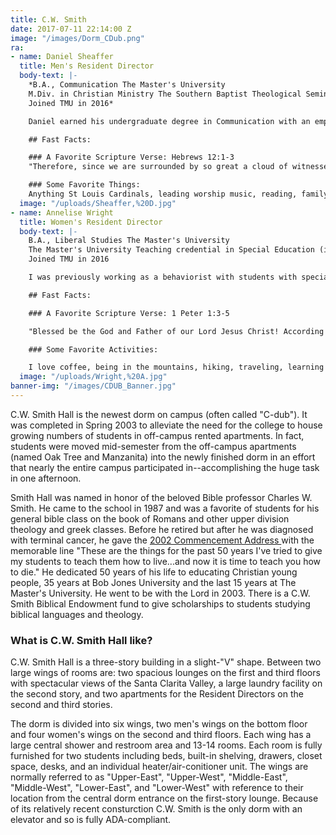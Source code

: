 ```yaml
---
title: C.W. Smith
date: 2017-07-11 22:14:00 Z
image: "/images/Dorm_CDub.png"
ra:
- name: Daniel Sheaffer
  title: Men's Resident Director
  body-text: |-
    *B.A., Communication The Master's University
    M.Div. in Christian Ministry The Southern Baptist Theological Seminary
    Joined TMU in 2016*

    Daniel earned his undergraduate degree in Communication with an emphasis in Biblical Counseling in 2013. After moving to Louisville, Kentucky for 3 years and completing a Master's of Divinity in Christian Ministry at The Southern Baptist Theological Seminary he came back to TMU as a Resident Director in 2016. He currently oversees the dorm known as “CDub” where he lived during his time as a student. Daniel played baseball for the college and in his lifetime has lived in 20 different states.

    ## Fast Facts:

    ### A Favorite Scripture Verse: Hebrews 12:1-3
    "Therefore, since we are surrounded by so great a cloud of witnesses, let us also lay aside every weight, and sin which clings so closely, and let us run with endurance the race that is set before us, looking to Jesus, the founder and perfecter of our faith, who for the joy that was set before him endured the cross, despising the shame, and is seated at the right hand of the throne of God. Consider him who endured from sinners such hostility against himself, so that you may not grow weary or fainthearted."

    ### Some Favorite Things:
    Anything St Louis Cardinals, leading worship music, reading, family.
  image: "/uploads/Sheaffer,%20D.jpg"
- name: Annelise Wright
  title: Women's Resident Director
  body-text: |-
    B.A., Liberal Studies The Master's University
    The Master's University Teaching credential in Special Education (in progress)
    Joined TMU in 2016

    I was previously working as a behaviorist with students with special needs when the Lord opened the door for me to serve as a RD. I previously served for 2 years as a RA in CDUB and loved my time there so I am really excited to be back to serve as the RD there. I love seeing how the Lord graciously uses students and staff to encourage one another and point each other back to the gospel!

    ## Fast Facts:

    ### A Favorite Scripture Verse: 1 Peter 1:3-5

    "Blessed be the God and Father of our Lord Jesus Christ! According to his great mercy, he has caused us to be born again to a living hope through the resurrection of Jesus Christ from the dead, to an inheritance that is imperishable, undefiled, and unfading, kept in heaven for you, who by God's power are being guarded through faith for a salvation ready to be revealed in the last time."

    ### Some Favorite Activities:

    I love coffee, being in the mountains, hiking, traveling, learning about new cultures, going to the Flower Market, and spending time with family and friends.
  image: "/uploads/Wright,%20A.jpg"
banner-img: "/images/CDUB_Banner.jpg"
---
```


C.W. Smith Hall is the newest dorm on campus (often called "C-dub"). It was completed in Spring 2003 to alleviate the need for the college to house growing numbers of students in off-campus rented apartments. In fact, students were moved mid-semester from the off-campus apartments (named Oak Tree and Manzanita) into the newly finished dorm in an effort that nearly the entire campus participated in--accomplishing the huge task in one afternoon.

Smith Hall was named in honor of the beloved Bible professor Charles W. Smith. He came to the school in 1987 and was a favorite of students for his general bible class on the book of Romans and other upper division theology and greek classes. Before he retired but after he was diagnosed with terminal cancer, he gave the [2002 Commencement Address ](http://www2.masters.edu/pulpit/files/2002/Spring-'02/20020512-CWSmith-mp3 "2002 Commencement Address")with the memorable line "These are the things for the past 50 years I've tried to give my students to teach them how to live...and now it is time to teach you how to die." He dedicated 50 years of his life to educating Christian young people, 35 years at Bob Jones University and the last 15 years at The Master's University. He went to be with the Lord in 2003. There is a C.W. Smith Biblical Endowment fund to give scholarships to students studying biblical languages and theology.

### What is C.W. Smith Hall like?

C.W. Smith Hall is a three-story building in a slight-"V" shape. Between two large wings of rooms are: two spacious lounges on the first and third floors with spectacular views of the Santa Clarita Valley, a large laundry facility on the second story, and two apartments for the Resident Directors on the second and third stories.

The dorm is divided into six wings, two men's wings on the bottom floor and four women's wings on the second and third floors. Each wing has a large central shower and restroom area and 13-14 rooms. Each room is fully furnished for two students including beds, built-in shelving, drawers, closet space, desks, and an individual heater/air-conitioner unit. The wings are normally referred to as "Upper-East", "Upper-West", "Middle-East", "Middle-West", "Lower-East", and "Lower-West" with reference to their location from the central dorm entrance on the first-story lounge. Because of its relatively recent consturction C.W. Smith is the only dorm with an elevator and so is fully ADA-compliant.